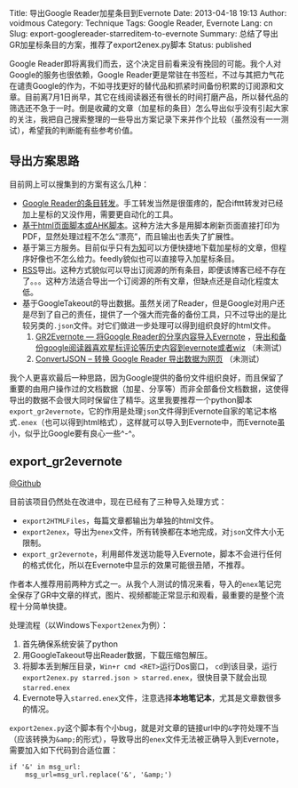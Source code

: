 Title: 导出Google Reader加星条目到Evernote
Date: 2013-04-18 19:13
Author: voidmous
Category: Technique
Tags: Google Reader, Evernote
Lang: cn
Slug: export-googlereader-starreditem-to-evernote
Summary: 总结了导出GR加星标条目的方案，推荐了export2enex.py脚本
Status: published

Google Reader即将离我们而去，这个决定目前看来没有挽回的可能。我个人对Google的服务也很依赖，Google Reader更是常驻在书签栏，不过与其把力气花在谴责Google的作为，不如寻找更好的替代品和抓紧时间备份积累的订阅源和文章。目前离7月1日尚早，其它在线阅读器还有很长的时间打磨产品，所以替代品的筛选还不急于一时。倒是收藏的文章（加星标的条目）怎么导出似乎没有引起大家的关注，我把自己搜索整理的一些导出方案记录下来并作个比较（虽然没有一一测试），希望我的判断能有些参考价值。

## 导出方案思路 ##

目前网上可以搜集到的方案有这么几种：

* [Google Reader的条目转发](http://blog.vsharing.com/ligongzi/A1472320.html)。手工转发当然是很蛋疼的，配合ifttt转发对已经加上星标的又没作用，需要更自动化的工具。
* [基于html页面脚本或AHK脚本](http://m.blog.csdn.net/blog/chief1985/6689805)。这种方法大多是用脚本刷新页面直接打印为PDF，显然处理过程不怎么“漂亮”，而且输出也丢失了扩展性。
* 基于第三方服务。目前似乎只有[为知](http://blog.wiz.cn/google-reader.html)可以方便快捷地下载加星标的文章，但程序好像也不怎么给力。feedly貌似也可以直接导入加星标条目。
* [RSS](http://www.36kr.com/p/201886.html )导出。这种方式貌似可以导出订阅源的所有条目，即便该博客已经不存在了。。。这种方法适合导出一个订阅源的所有文章，但缺点还是自动化程度太低。
* 基于GoogleTakeout的导出数据。虽然关闭了Reader，但是Google对用户还是尽到了自己的责任，提供了一个强大而完备的备份工具，只不过导出的是比较另类的`.json`文件。对它们做进一步处理可以得到组织良好的html文件。
	 1. [GR2Evernote — 将Google Reader的分享内容导入Evernote](http://mescoda.com/2011/12/gr2evernote/ ) ，[导出和备份google阅读器喜欢星标评论等历史内容到evernote或者wiz](http://blog.sina.com.cn/s/blog_4afc0d8201017ah3.html ) （未测试）
	 2. [ConvertJSON – 转换 Google Reader 导出数据为网页](http://www.appinn.com/convertjson/ ) （未测试）

我个人更喜欢最后一种思路，因为Google提供的备份文件组织良好，而且保留了重要的由用户操作过的文档数据（加星、分享等）而非全部备份文档数据，这使得导出的数据不会很大同时保留住了精华。这里我要推荐一个python脚本`export_gr2evernote`，它的作用是处理`json`文件得到Evernote自家的笔记本格式`.enex`（也可以得到html格式），这样就可以导入到Evernote中，而Evernote虽小，似乎比Google要有良心一些^-^。

## export_gr2evernote ##

[@Github](https://github.com/kerchen/export_gr2evernote )

目前该项目仍然处在改进中，现在已经有了三种导入处理方式：

* `export2HTMLFiles`，每篇文章都输出为单独的html文件。
* `export2enex`，导出为`enex`文件，所有转换都在本地完成，对`json`文件大小无限制。
* `export_gr2evernote`，利用邮件发送功能导入Evernote，脚本不会进行任何的格式优化，所以在Evernote中显示的效果可能很丑陋，不推荐。

作者本人推荐用前两种方式之一。从我个人测试的情况来看，导入的`enex`笔记完全保存了GR中文章的样式，图片、视频都能正常显示和观看，最重要的是整个流程十分简单快捷。

处理流程（以Windows下`export2enex`为例）：

1. 首先确保系统安装了python
2. 用GoogleTakeout导出Reader数据，下载压缩包解压。
3. 将脚本丢到解压目录，`Win+r cmd <RET>`运行Dos窗口， `cd`到该目录，运行`export2enex.py starred.json > starred.enex`，很快目录下就会出现`starred.enex`
4. Evernote导入`starred.enex`文件，注意选择**本地笔记本**，尤其是文章数很多的情况。

`export2enex.py`这个脚本有个小bug，就是对文章的链接url中的`&`字符处理不当（应该转换为`&amp;`的形式），导致导出的`enex`文件无法被正确导入到Evernote，需要加入如下代码到合适位置：

~~~~.python
if '&' in msg_url:
    msg_url=msg_url.replace('&', '&amp;')
~~~~






